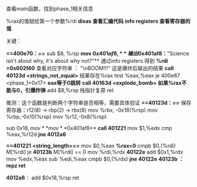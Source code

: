 查看main函数，找到phase_1相关信息

%rax的值赋给第一个参数%rdi
**disas 查看汇编代码**
**info registers 查看寄存器的值**

关键： 

**==400e70：==**
sub $8, %rsp
**mov $0x401af8 , %esi**
	**%rsi第二个参数**
	输出$0x401af8：**"Science isn't about why, it's about why not?"**
通过info registers 得到 **%rdi =0x602f40**
	查看对应字符串 ： "\nBOOM!!!" 这是爆炸后输出的结果
**call 40123d <strings_not_equal>**
	结果存在%rax
test %eax,%eax
je   400e87 <phase_1+0x17>
	**eax等于0跳转**
**call 40163d <explode_bomb>**
	 **如果%rax不能与0，引爆炸弹**
add $8,%rsp
	栈指针复原
ret

推测：这个函数是判断两个字符串是否相等，需要具体验证
**==40123d：==**
保存寄存器：r12(8) -> rbp(2) -> rbx(8)
mov %rbx, -0x18(%rsp) 
mov %rbp,-0x10(%rsp)
mov %r12,-0x8(%rsp)

sub $0x18,%rsp
mov %rdi,%rbx  
	**%rbx=%rdi**
mov %rsi,%rbp
	**%rbp=$0x401af8**
**call 401221**
mov $1,%edx
cmp %eax,%r12d
**jne 4012a6**

**==401221 <string_length>==**
mov $0,%eax
**%rax=0**
cmpb $0,(%rdi)
	M[%rdi] 
je **40123b** 
	M[%rdi] == 0
mov %rdi,%rdx
**40122e** add $0x1,%rdx
mov %edx,%eax
sub %edi,%eax
cmpb $0,(%rdx)
**jne 40122e**
 **40123b ：repz ret**


 **4012a6**： add $0x18,%rsp
 ret
